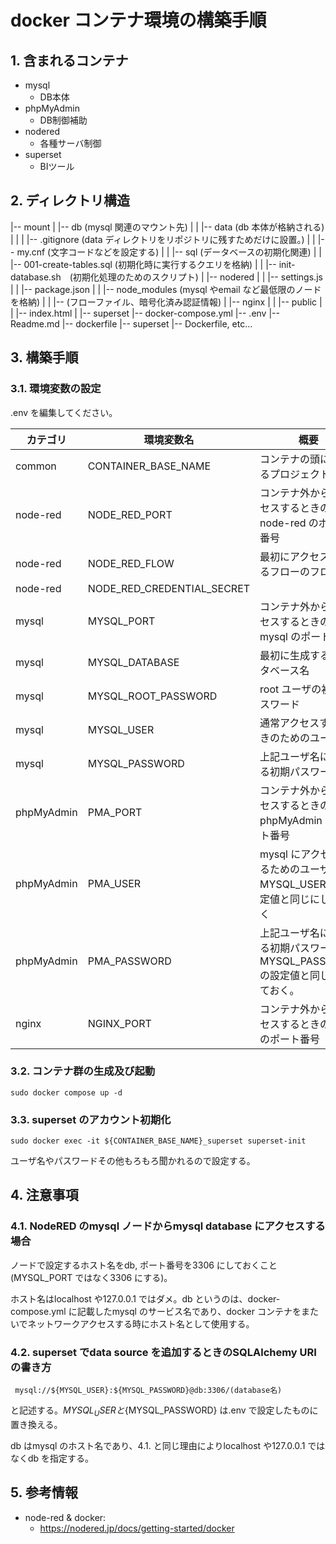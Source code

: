 # docker コンテナ環境の構築手順

## 1. 含まれるコンテナ

- mysql
  - DB本体
- phpMyAdmin
  - DB制御補助
- nodered
  - 各種サーバ制御
- superset
  - BIツール

## 2. ディレクトリ構造

|-- mount
|   |-- db (mysql 関連のマウント先)
|   |    |-- data (db 本体が格納される)
|   |    |   |-- .gitignore (data ディレクトリをリポジトリに残すためだけに設置。)
|   |    |-- my.cnf (文字コードなどを設定する)
|   |    |-- sql (データベースの初期化関連)
|   |         |-- 001-create-tables.sql (初期化時に実行するクエリを格納)
|   |         |-- init-database.sh　(初期化処理のためのスクリプト)
|   |-- nodered
|   |    |-- settings.js 
|   |    |-- package.json
|   |    |-- node_modules (mysql やemail など最低限のノードを格納) 
|   |    |-- (フローファイル、暗号化済み認証情報)
|   |-- nginx
|   |    |-- public
|   |         |-- index.html
|   |-- superset
|-- docker-compose.yml
|-- .env
|-- Readme.md
|-- dockerfile
     |-- superset
          |-- Dockerfile, etc...

## 3. 構築手順

### 3.1. 環境変数の設定

.env を編集してください。

| カテゴリ   | 環境変数名          | 概要                                                    |
| ---------- | ------------------- | ------------------------------------------------------- |
| common     | CONTAINER_BASE_NAME | コンテナの頭につけるプロジェクト名                      |
| node-red   | NODE_RED_PORT       | コンテナ外からアクセスするときのnode-red のポート番号   |
| node-red   | NODE_RED_FLOW       | 最初にアクセスされるフローのフロー名                    |
|node-red|NODE_RED_CREDENTIAL_SECRET||
| mysql      | MYSQL_PORT          | コンテナ外からアクセスするときのmysql のポート番号      |
| mysql      | MYSQL_DATABASE      | 最初に生成するデータベース名                            |
| mysql      | MYSQL_ROOT_PASSWORD | root ユーザの初期パスワード                             |
| mysql      | MYSQL_USER          | 通常アクセスするときのためのユーザ名                    |
| mysql      | MYSQL_PASSWORD      | 上記ユーザ名に対する初期パスワード                      |
| phpMyAdmin | PMA_PORT            | コンテナ外からアクセスするときのphpMyAdmin のポート番号 |
| phpMyAdmin | PMA_USER            | mysql にアクセスするためのユーザ名。MYSQL_USER の設定値と同じにしておく |
| phpMyAdmin | PMA_PASSWORD        | 上記ユーザ名に対する初期パスワード。MYSQL_PASSWORD の設定値と同じにしておく。 |
| nginx      | NGINX_PORT          | コンテナ外からアクセスするときのnginx のポート番号      |

### 3.2. コンテナ群の生成及び起動

```
sudo docker compose up -d
```

### 3.3. superset のアカウント初期化

```
sudo docker exec -it ${CONTAINER_BASE_NAME}_superset superset-init
```

ユーザ名やパスワードその他もろもろ聞かれるので設定する。

## 4. 注意事項

### 4.1. NodeRED のmysql ノードからmysql database にアクセスする場合

ノードで設定するホスト名をdb, ポート番号を3306 にしておくこと(MYSQL_PORT ではなく3306 にする)。

ホスト名はlocalhost や127.0.0.1 ではダメ。db というのは、docker-compose.yml に記載したmysql のサービス名であり、docker コンテナをまたいでネットワークアクセスする時にホスト名として使用する。

### 4.2. superset でdata source を追加するときのSQLAlchemy URI の書き方

```
 mysql://${MYSQL_USER}:${MYSQL_PASSWORD}@db:3306/(database名)
```



と記述する。${MYSQL_USER} と${MYSQL_PASSWORD} は.env で設定したものに置き換える。

db はmysql のホスト名であり、4.1. と同じ理由によりlocalhost や127.0.0.1 ではなくdb を指定する。


## 5. 参考情報
- node-red & docker:
  - https://nodered.jp/docs/getting-started/docker




